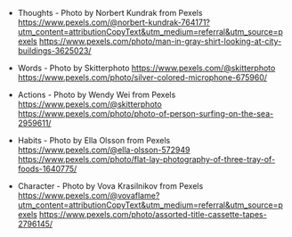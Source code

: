 - Thoughts -
Photo by Norbert Kundrak from Pexels
https://www.pexels.com/@norbert-kundrak-764171?utm_content=attributionCopyText&utm_medium=referral&utm_source=pexels
https://www.pexels.com/photo/man-in-gray-shirt-looking-at-city-buildings-3625023/

- Words -
Photo by Skitterphoto
https://www.pexels.com/@skitterphoto
https://www.pexels.com/photo/silver-colored-microphone-675960/

- Actions -
Photo by Wendy Wei from Pexels
https://www.pexels.com/@skitterphoto
https://www.pexels.com/photo/photo-of-person-surfing-on-the-sea-2959611/

- Habits -
Photo by Ella Olsson from Pexels
https://www.pexels.com/@ella-olsson-572949
https://www.pexels.com/photo/flat-lay-photography-of-three-tray-of-foods-1640775/

- Character -
Photo by Vova Krasilnikov from Pexels
https://www.pexels.com/@vovaflame?utm_content=attributionCopyText&utm_medium=referral&utm_source=pexels
https://www.pexels.com/photo/assorted-title-cassette-tapes-2796145/

